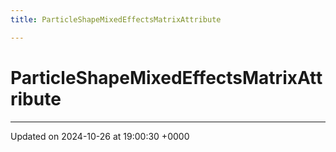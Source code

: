 ```yaml
---
title: ParticleShapeMixedEffectsMatrixAttribute

---
```


# ParticleShapeMixedEffectsMatrixAttribute





-------------------------------

Updated on 2024-10-26 at 19:00:30 +0000